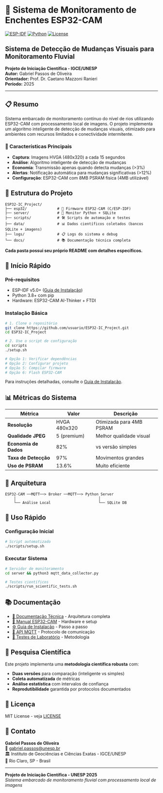 # 📸 Sistema de Monitoramento de Enchentes ESP32-CAM

[![ESP-IDF](https://img.shields.io/badge/ESP--IDF-v5.0+-blue.svg)](https://github.com/espressif/esp-idf)
[![Python](https://img.shields.io/badge/Python-3.8+-green.svg)](https://www.python.org/)
[![License](https://img.shields.io/badge/License-MIT-yellow.svg)](LICENSE)

## Sistema de Detecção de Mudanças Visuais para Monitoramento Fluvial
**Projeto de Iniciação Científica - IGCE/UNESP**  
**Autor:** Gabriel Passos de Oliveira  
**Orientador:** Prof. Dr. Caetano Mazzoni Ranieri  
**Período:** 2025

---

## 📋 Resumo

Sistema embarcado de monitoramento contínuo do nível de rios utilizando ESP32-CAM com processamento local de imagens. O projeto implementa um algoritmo inteligente de detecção de mudanças visuais, otimizado para ambientes com recursos limitados e conectividade intermitente.

### 🎯 Características Principais

- **Captura**: Imagens HVGA (480x320) a cada 15 segundos
- **Análise**: Algoritmo inteligente de detecção de mudanças
- **Economia**: Transmissão apenas quando detecta mudanças (>3%)
- **Alertas**: Notificação automática para mudanças significativas (>12%)
- **Configuração**: ESP32-CAM com 8MB PSRAM física (4MB utilizável)

## 📁 Estrutura do Projeto

```
ESP32-IC_Project/
├── esp32/              # 🔧 Firmware ESP32-CAM (C/ESP-IDF)
├── server/             # 🐍 Monitor Python + SQLite
├── scripts/            # 🛠️ Scripts de automação e testes
├── data/               # 📊 Dados científicos coletados (bancos SQLite + imagens)
├── logs/               # 📋 Logs do sistema e debug
└── docs/               # 📚 Documentação técnica completa
```

**Cada pasta possui seu próprio README com detalhes específicos.**

## 🚀 Início Rápido

### Pré-requisitos

- ESP-IDF v5.0+ ([Guia de Instalação](docs/installation.md#esp-idf))
- Python 3.8+ com pip
- Hardware: ESP32-CAM AI-Thinker + FTDI

### Instalação Básica

```bash
# 1. Clone o repositório
git clone https://github.com/usuario/ESP32-IC_Project.git
cd ESP32-IC_Project

# 2. Use o script de configuração
cd scripts
./setup.sh

# Opção 1: Verificar dependências
# Opção 2: Configurar projeto
# Opção 5: Compilar firmware
# Opção 6: Flash ESP32-CAM
```

Para instruções detalhadas, consulte o [Guia de Instalação](docs/installation.md).

## 📊 Métricas do Sistema

| Métrica | Valor | Descrição |
|---------|-------|-----------|
| **Resolução** | HVGA 480x320 | Otimizada para 4MB PSRAM |
| **Qualidade JPEG** | 5 (premium) | Melhor qualidade visual |
| **Economia de Dados** | 82% | vs versão simples |
| **Taxa de Detecção** | 97% | Movimentos grandes |
| **Uso de PSRAM** | 13.6% | Muito eficiente |

## 📡 **Arquitetura**

```
ESP32-CAM ──MQTT──> Broker ──MQTT──> Python Server
    │                                      │
    └── Análise Local                      └── SQLite DB
```

## 🚀 **Uso Rápido**

### **Configuração Inicial**
```bash
# Script automatizado
./scripts/setup.sh
```

### **Executar Sistema**
```bash
# Servidor de monitoramento
cd server && python3 mqtt_data_collector.py

# Testes científicos
./scripts/run_scientific_tests.sh
```

## 📚 **Documentação**

- [📖 Documentação Técnica](docs/technical_guide.md) - Arquitetura completa
- [🔌 Manual ESP32-CAM](docs/hardware_guide.md) - Hardware e setup
- [⚙️ Guia de Instalação](docs/installation.md) - Passo a passo
- [📶 API MQTT](docs/mqtt_api.md) - Protocolo de comunicação
- [🧪 Testes de Laboratório](docs/testing_guide.md) - Metodologia

## 🔬 **Pesquisa Científica**

Este projeto implementa uma **metodologia científica robusta** com:
- **Duas versões** para comparação (inteligente vs simples)
- **Coleta automatizada** de métricas
- **Análise estatística** com intervalos de confiança
- **Reprodutibilidade** garantida por protocolos documentados

## 📄 **Licença**

MIT License - veja [LICENSE](LICENSE)

## 👥 **Contato**

**Gabriel Passos de Oliveira**  
📧 gabriel.passos@unesp.br  
🏛️ Instituto de Geociências e Ciências Exatas - IGCE/UNESP  
📍 Rio Claro, SP - Brasil

---

**Projeto de Iniciação Científica - UNESP 2025**  
*Sistema embarcado de monitoramento fluvial com processamento local de imagens*